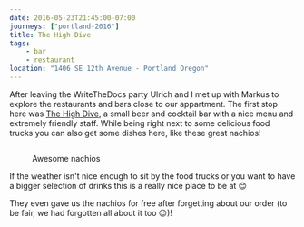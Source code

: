 ```yaml
---
date: 2016-05-23T21:45:00-07:00
journeys: ["portland-2016"]
title: The High Dive
tags:
    - bar
    - restaurant
location: "1406 SE 12th Avenue - Portland Oregon"
---
```


After leaving the WriteTheDocs party Ulrich and I met up with Markus to explore
the restaurants and bars close to our appartment. The first stop here was
[The High Dive](http://www.thehighdivepdx.com/), a small beer and cocktail bar
with a nice menu and extremely friendly staff. While being right next to some
delicious food trucks you can also get some dishes here, like these great
nachios!

<figure>
<img src="/images/portland2016/highdive-nachios.jpg" alt="">
<figcaption><p>Awesome nachios</p></figcaption>
</figure>

If the weather isn't nice enough to sit by the food trucks or you want to have a
bigger selection of drinks this is a really nice place to be at 😊

They even gave us the nachios for free after forgetting about our order (to be
fair, we had forgotten all about it too 😉)!
